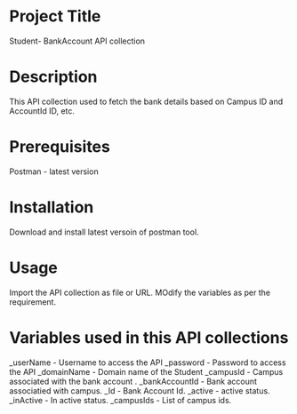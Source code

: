 # Project Title 
Student- BankAccount API collection 

# Description
This API collection used to fetch the bank details based on Campus ID and AccountId ID, etc. 

# Prerequisites
Postman - latest version

# Installation
Download and install latest versoin of postman tool. 

# Usage 
Import the API collection as file or URL. 
MOdify the variables as per the requirement. 

# Variables used in this API collections
_userName   - Username to access the API 
_password   - Password to access the API 
_domainName - Domain name of the Student
_campusId  -  Campus associated with the bank account .
_bankAccountId  - Bank account associatied with campus.
_Id - Bank Account Id.
_active - active status.
_inActive - In active status.
_campusIds - List of campus ids.

